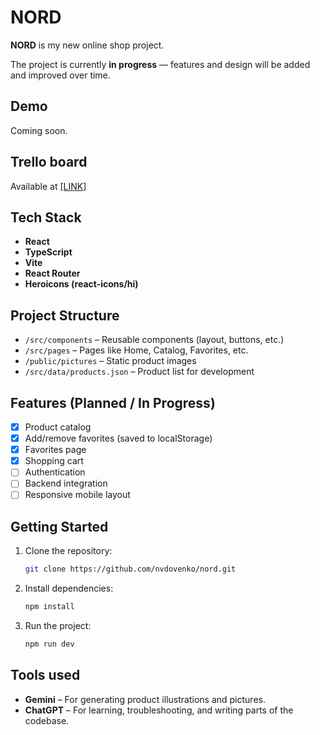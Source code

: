 # NORD

**NORD** is my new online shop project.

The project is currently **in progress** — features and design will be added and improved over time.

## Demo

Coming soon.

## Trello board

Available at <a href="https://trello.com/b/xUZHIL1B/nord">[LINK]</a>

## Tech Stack

- **React**
- **TypeScript**
- **Vite**
- **React Router**
- **Heroicons (react-icons/hi)**

## Project Structure

- `/src/components` – Reusable components (layout, buttons, etc.)
- `/src/pages` – Pages like Home, Catalog, Favorites, etc.
- `/public/pictures` – Static product images
- `/src/data/products.json` – Product list for development

## Features (Planned / In Progress)

- [x] Product catalog
- [x] Add/remove favorites (saved to localStorage)
- [x] Favorites page
- [x] Shopping cart
- [ ] Authentication
- [ ] Backend integration
- [ ] Responsive mobile layout

## Getting Started

1. Clone the repository:
   ```bash
   git clone https://github.com/nvdovenko/nord.git
   ```
2. Install dependencies:
   ```bash
   npm install
   ```
3. Run the project:
   ```bash
   npm run dev
   ```

## Tools used

- **Gemini** – For generating product illustrations and pictures.
- **ChatGPT** – For learning, troubleshooting, and writing parts of the codebase.

